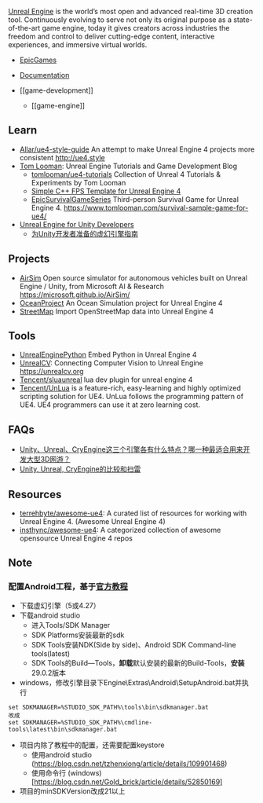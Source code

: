 [Unreal Engine](https://www.unrealengine.com) is the world’s most open and advanced real-time 3D creation tool. Continuously evolving to serve not only its original purpose as a state-of-the-art game engine, today it gives creators across industries the freedom and control to deliver cutting-edge content, interactive experiences, and immersive virtual worlds. 

- [EpicGames](https://github.com/EpicGames)
- [Documentation](https://docs.unrealengine.com/en-US/index.html)


- [[game-development]]
  - [[game-engine]]



## Learn
- [Allar/ue4-style-guide](https://github.com/Allar/ue4-style-guide) An attempt to make Unreal Engine 4 projects more consistent http://ue4.style
- [Tom Looman](https://www.tomlooman.com/): Unreal Engine Tutorials and Game Development Blog
  - [tomlooman/ue4-tutorials](https://github.com/tomlooman/ue4-tutorials) Collection of Unreal 4 Tutorials & Experiments by Tom Looman
  - [Simple C++ FPS Template for Unreal Engine 4](https://github.com/tomlooman/SimpleFPSTemplate)
  - [EpicSurvivalGameSeries](https://github.com/tomlooman/EpicSurvivalGameSeries) Third-person Survival Game for Unreal Engine 4. https://www.tomlooman.com/survival-sample-game-for-ue4/
- [Unreal Engine for Unity Developers](https://docs.unrealengine.com/en-US/unreal-engine-for-unity-developers/)
  - [为Unity开发者准备的虚幻引擎指南](https://mp.weixin.qq.com/s/Ki0tzShblD6Xy7xzWFHMjg)



## Projects
- [AirSim](https://github.com/microsoft/AirSim) Open source simulator for autonomous vehicles built on Unreal Engine / Unity, from Microsoft AI & Research https://microsoft.github.io/AirSim/
- [OceanProject](https://github.com/UE4-OceanProject/OceanProject) An Ocean Simulation project for Unreal Engine 4
- [StreetMap](https://github.com/ue4plugins/StreetMap) Import OpenStreetMap data into Unreal Engine 4



## Tools
- [UnrealEnginePython](https://github.com/20tab/UnrealEnginePython) Embed Python in Unreal Engine 4
- [UnrealCV](https://github.com/unrealcv/unrealcv): Connecting Computer Vision to Unreal Engine https://unrealcv.org
- [Tencent/sluaunreal](https://github.com/Tencent/sluaunreal) lua dev plugin for unreal engine 4
- [Tencent/UnLua](https://github.com/Tencent/UnLua) is a feature-rich, easy-learning and highly optimized scripting solution for UE4. UnLua follows the programming pattern of UE4. UE4 programmers can use it at zero learning cost.



## FAQs
- [Unity、Unreal、CryEngine这三个引擎各有什么特点？哪一种最适合用来开发大型3D网游？](https://www.zhihu.com/question/336750450/answer/805042145)
- [Unity, Unreal, CryEngine的比较和扫雷](https://zhuanlan.zhihu.com/p/78509077)



## Resources
- [terrehbyte/awesome-ue4](https://github.com/terrehbyte/awesome-ue4): A curated list of resources for working with Unreal Engine 4. (Awesome Unreal Engine 4)
- [insthync/awesome-ue4](https://github.com/insthync/awesome-ue4): A categorized collection of awesome opensource Unreal Engine 4 repos

## Note
### 配置Android工程，基于[官方教程](https://docs.unrealengine.com/4.27/zh-CN/SharingAndReleasing/Mobile/Android/Setup/AndroidStudio/)
 - 下载虚幻引擎（5或4.27）
 - 下载android studio
   + 进入Tools/SDK Manager
   + SDK Platforms安装最新的sdk
   + SDK Tools安装NDK(Side by side)、Android SDK Command-line tools(latest)
   + SDK Tools的Build—Tools，**卸载**默认安装的最新的Build-Tools，**安装**29.0.2版本
 - windows，修改引擎目录下Engine\Extras\Android\SetupAndroid.bat并执行
```
set SDKMANAGER=%STUDIO_SDK_PATH%\tools\bin\sdkmanager.bat
改成
set SDKMANAGER=%STUDIO_SDK_PATH%\cmdline-tools\latest\bin\sdkmanager.bat
```
 - 项目内除了教程中的配置，还需要配置keystore
   + 使用android studio (https://blog.csdn.net/tzhenxiong/article/details/109901468)
   + 使用命令行 (windows)[https://blog.csdn.net/Gold_brick/article/details/52850169]
 - 项目的minSDKVersion改成21以上
